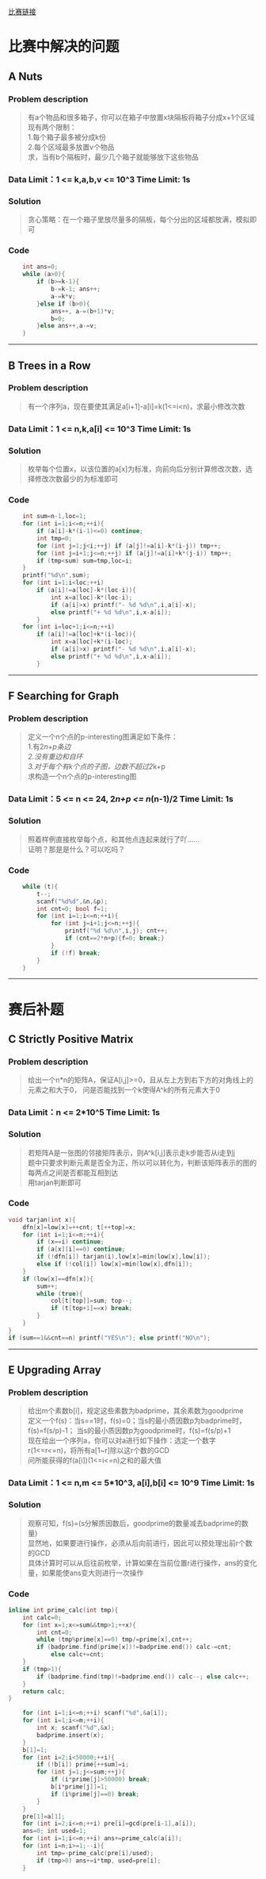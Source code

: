 [比赛链接](https://cn.vjudge.net/contest/172463)

# 比赛中解决的问题  

## A Nuts 
### Problem description
> 有a个物品和很多箱子，你可以在箱子中放置x块隔板将箱子分成x+1个区域  
现有两个限制：  
1.每个箱子最多被分成k份  
2.每个区域最多放置v个物品  
求，当有b个隔板时，最少几个箱子就能够放下这些物品

### Data Limit：1 <= k,a,b,v <= 10^3  Time Limit: 1s

### Solution
> 贪心策略：在一个箱子里放尽量多的隔板，每个分出的区域都放满，模拟即可

### Code
```cpp
	int ans=0;
	while (a>0){
		if (b>=k-1){
			b-=k-1; ans++;
			a-=k*v;
		}else if (b>0){
			ans++, a-=(b+1)*v;
			b=0;
		}else ans++,a-=v;
	}
```
*****


## B Trees in a Row 
### Problem description
> 有一个序列a，现在要使其满足a[i+1]-a[i]=k(1<=i<n)，求最小修改次数

### Data Limit：1 <= n,k,a[i] <= 10^3  Time Limit: 1s

### Solution
> 枚举每个位置x，以该位置的a[x]为标准，向前向后分别计算修改次数，选择修改次数最少的为标准即可

### Code
```cpp
	int sum=n-1,loc=1;
	for (int i=1;i<=n;++i){
		if (a[i]-k*(i-1)<=0) continue;
		int tmp=0;
		for (int j=1;j<i;++j) if (a[j]!=a[i]-k*(i-j)) tmp++;
		for (int j=i+1;j<=n;++j) if (a[j]!=a[i]+k*(j-i)) tmp++;
		if (tmp<sum) sum=tmp,loc=i;
	}
	printf("%d\n",sum);
	for (int i=1;i<loc;++i)
		if (a[i]!=a[loc]-k*(loc-i)){
			int x=a[loc]-k*(loc-i);
			if (a[i]>x) printf("- %d %d\n",i,a[i]-x);
			else printf("+ %d %d\n",i,x-a[i]);
		}
	for (int i=loc+1;i<=n;++i)
		if (a[i]!=a[loc]+k*(i-loc)){
			int x=a[loc]+k*(i-loc);
			if (a[i]>x) printf("- %d %d\n",i,a[i]-x);
			else printf("+ %d %d\n",i,x-a[i]);
		}
```
*****


## F Searching for Graph
### Problem description
> 定义一个n个点的p-interesting图满足如下条件：  
1.有2*n+p条边  
2.没有重边和自环  
3.对于每个有k个点的子图，边数不超过2*k+p  
求构造一个n个点的p-interesting图

### Data Limit：5 <= n <= 24, 2*n+p <= n*(n-1)/2  Time Limit: 1s

### Solution
> 照着样例直接枚举每个点，和其他点连起来就行了吖……  
证明？那是是什么？可以吃吗？

### Code
```cpp
	while (t){
		t--;
		scanf("%d%d",&n,&p);
		int cnt=0; bool f=1;
		for (int i=1;i<=n;++i){
			for (int j=i+1;j<=n;++j){
				printf("%d %d\n",i,j); cnt++;
				if (cnt==2*n+p){f=0; break;}
			}
			if (!f) break;
		}
	}
```
*****

# 赛后补题  

## C Strictly Positive Matrix
### Problem description
> 给出一个n*n的矩阵A，保证A[i,j]>=0，且从左上方到右下方的对角线上的元素之和大于0，
问是否能找到一个k使得A^k的所有元素大于0

### Data Limit：n <= 2*10^5  Time Limit: 1s

### Solution
> 若矩阵A是一张图的邻接矩阵表示，则A^k[i,j]表示走k步能否从i走到j  
题中只要求判断元素是否全为正，所以可以转化为，判断该矩阵表示的图的每两点之间是否都能互相到达   
用tarjan判断即可

### Code
```cpp
void tarjan(int x){
	dfn[x]=low[x]=++cnt; t[++top]=x;
	for (int i=1;i<=n;++i){
		if (x==i) continue;
		if (a[x][i]==0) continue;
		if (!dfn[i]) tarjan(i),low[x]=min(low[x],low[i]);
		else if (!col[i]) low[x]=min(low[x],dfn[i]);
	}
	if (low[x]==dfn[x]){
		sum++;
		while (true){
			col[t[top]]=sum; top--;
			if (t[top+1]==x) break;
		}
	}
}
if (sum==1&&cnt==n) printf("YES\n"); else printf("NO\n");
```
*****

## E Upgrading Array
### Problem description
> 给出m个素数b[i]，规定这些素数为badprime，其余素数为goodprime  
定义一个f(s)：当s==1时，f(s)=0；当s的最小质因数p为badprime时，f(s)=f(s/p)-1；
当s的最小质因数p为goodprime时，f(s)=f(s/p)+1  
现在给出一个序列a，你可以对a进行如下操作：选定一个数字r(1<=r<=n)，将所有a[1~r]除以这r个数的GCD  
问所能获得的f(a[i])(1<=i<=n)之和的最大值

### Data Limit：1 <= n,m <= 5*10^3, a[i],b[i] <= 10^9  Time Limit: 1s

### Solution
> 观察可知，f(s)=(s分解质因数后，goodprime的数量减去badprime的数量)  
显然地，如果要进行操作，必须从后向前进行，因此可以预处理出前r个数的GCD  
具体计算时可以从后往前枚举，计算如果在当前位置r进行操作，ans的变化量，如果能使ans变大则进行一次操作

### Code
```cpp
inline int prime_calc(int tmp){
	int calc=0;
	for (int x=1;x<=sum&&tmp>1;++x){
		int cnt=0;
		while (tmp%prime[x]==0) tmp/=prime[x],cnt++;
		if (badprime.find(prime[x])!=badprime.end()) calc-=cnt;
			else calc+=cnt;
	}
	if (tmp>1){
		if (badprime.find(tmp)!=badprime.end()) calc--; else calc++;
	}
	return calc;
}

	for (int i=1;i<=n;++i) scanf("%d",&a[i]);
	for (int i=1;i<=m;++i){
		int x; scanf("%d",&x);
		badprime.insert(x);
	}
	b[1]=1;
	for (int i=2;i<50000;++i){
		if (!b[i]) prime[++sum]=i;
		for (int j=1;j<=sum;++j){
			if (i*prime[j]>50000) break;
			b[i*prime[j]]=1;
			if (i%prime[j]==0) break;
		}
	}
	pre[1]=a[1];
	for (int i=2;i<=n;++i) pre[i]=gcd(pre[i-1],a[i]);
	ans=0; int used=1;
	for (int i=1;i<=n;++i) ans+=prime_calc(a[i]);
	for (int i=n;i>=1;--i){
		int tmp=-prime_calc(pre[i]/used);
		if (tmp>0) ans+=i*tmp, used=pre[i];
	}
```
